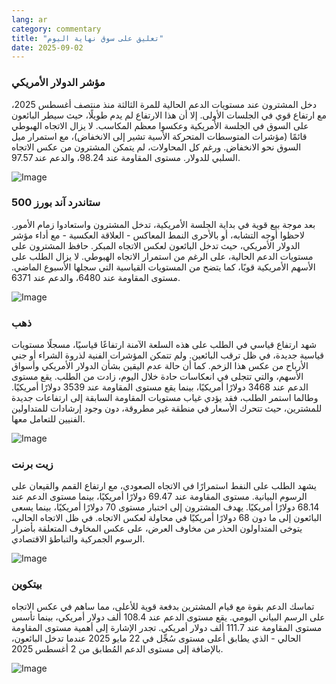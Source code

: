 ```yaml
---
lang: ar
category: commentary
title: "تعليق على سوق نهاية اليوم"
date: 2025-09-02
---
```


### مؤشر الدولار الأمريكي

دخل المشترون عند مستويات الدعم الحالية للمرة الثالثة منذ منتصف أغسطس 2025، مع ارتفاع قوي في الجلسات الأولى. إلا أن هذا الارتفاع لم يدم طويلًا، حيث سيطر البائعون على السوق في الجلسة الأمريكية وعكسوا معظم المكاسب. لا يزال الاتجاه الهبوطي قائمًا (مؤشرات المتوسطات المتحركة الأسية تشير إلى الانخفاض)، مع استمرار ميل السوق نحو الانخفاض. ورغم كل المحاولات، لم يتمكن المشترون من عكس الاتجاه السلبي للدولار. مستوى المقاومة عند 98.24، والدعم عند 97.57.

![Image](https://markleighedu.github.io/img/Sep-2025/02-Sep-2025/usdindex.jpg)

### ستاندرد آند بورز 500

بعد موجة بيع قوية في بداية الجلسة الأمريكية، تدخل المشترون واستعادوا زمام الأمور. لاحظوا أوجه التشابه، أو بالأحرى النمط المعاكس - العلاقة العكسية - مع أداء مؤشر الدولار الأمريكي، حيث تدخل البائعون لعكس الاتجاه المبكر. حافظ المشترون على مستويات الدعم الحالية، على الرغم من استمرار الاتجاه الهبوطي. لا يزال الطلب على الأسهم الأمريكية قويًا، كما يتضح من المستويات القياسية التي سجلها الأسبوع الماضي. مستوى المقاومة عند 6480، والدعم عند 6371.

![Image](https://markleighedu.github.io/img/Sep-2025/02-Sep-2025/sp500.jpg)

### ذهب

شهد ارتفاع قياسي في الطلب على هذه السلعة الآمنة ارتفاعًا قياسيًا، مسجلًا مستويات قياسية جديدة، في ظل ترقب البائعين. ولم تتمكن المؤشرات الفنية لذروة الشراء أو جني الأرباح من عكس هذا الزخم. كما أن حالة عدم اليقين بشأن الدولار الأمريكي وأسواق الأسهم، والتي تتجلى في انعكاسات حادة خلال اليوم، زادت من الطلب. يقع مستوى الدعم عند 3468 دولارًا أمريكيًا، بينما يقع مستوى المقاومة عند 3539 دولارًا أمريكيًا. وطالما استمر الطلب، فقد يؤدي غياب مستويات المقاومة السابقة إلى ارتفاعات جديدة للمشترين، حيث تتحرك الأسعار في منطقة غير مطروقة، دون وجود إرشادات للمتداولين الفنيين للتعامل معها.

![Image](https://markleighedu.github.io/img/Sep-2025/02-Sep-2025/gold.jpg)

### زيت برنت

يشهد الطلب على النفط استمرارًا في الاتجاه الصعودي، مع ارتفاع القمم والقيعان على الرسوم البيانية. مستوى المقاومة عند 69.47 دولارًا أمريكيًا، بينما مستوى الدعم عند 68.14 دولارًا أمريكيًا. يهدف المشترون إلى اختبار مستوى 70 دولارًا أمريكيًا، بينما يسعى البائعون إلى ما دون 68 دولارًا أمريكيًا في محاولة لعكس الاتجاه. في ظل الاتجاه الحالي، يتوخى المتداولون الحذر من مخاوف العرض، على عكس المخاوف المتعلقة بأضرار الرسوم الجمركية والتباطؤ الاقتصادي.

![Image](https://markleighedu.github.io/img/Sep-2025/02-Sep-2025/brentoil.jpg)

### بيتكوين

تماسك الدعم بقوة مع قيام المشترين بدفعة قوية للأعلى، مما ساهم في عكس الاتجاه على الرسم البياني اليومي. يقع مستوى الدعم عند 108.4 ألف دولار أمريكي، بينما تأسس مستوى المقاومة عند 111.7 ألف دولار أمريكي. تجدر الإشارة إلى أهمية مستوى المقاومة الحالي - الذي يطابق أعلى مستوى سُجِّل في 22 مايو 2025 عندما تدخل البائعون، بالإضافة إلى مستوى الدعم المُطابق من 2 أغسطس 2025.

![Image](https://markleighedu.github.io/img/Sep-2025/02-Sep-2025/bitcoin.jpg)

